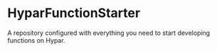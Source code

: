 # HyparFunctionStarter
A repository configured with everything you need to start developing functions on Hypar.
